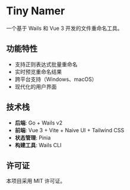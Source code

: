# Tiny Namer

一个基于 Wails 和 Vue 3 开发的文件重命名工具。

## 功能特性

- 支持正则表达式批量重命名
- 实时预览重命名结果
- 跨平台支持（Windows、macOS）
- 现代化的用户界面


## 技术栈

- **后端**: Go + Wails v2
- **前端**: Vue 3 + Vite + Naive UI + Tailwind CSS
- **状态管理**: Pinia
- **构建工具**: Wails CLI

## 许可证

本项目采用 MIT 许可证。
